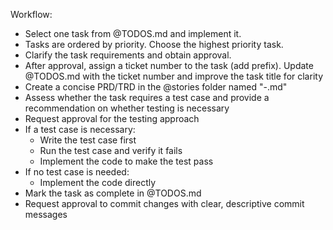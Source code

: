 Workflow:

- Select one task from @TODOS.md and implement it.
- Tasks are ordered by priority. Choose the highest priority task.
- Clarify the task requirements and obtain approval.
- After approval, assign a ticket number to the task (add prefix). Update @TODOS.md with the ticket number and improve the task title for clarity
- Create a concise PRD/TRD in the @stories folder named "<ticket-number>-<task-name>.md"
- Assess whether the task requires a test case and provide a recommendation on whether testing is necessary
- Request approval for the testing approach
- If a test case is necessary:
  - Write the test case first
  - Run the test case and verify it fails
  - Implement the code to make the test pass
- If no test case is needed:
  - Implement the code directly
- Mark the task as complete in @TODOS.md
- Request approval to commit changes with clear, descriptive commit messages
